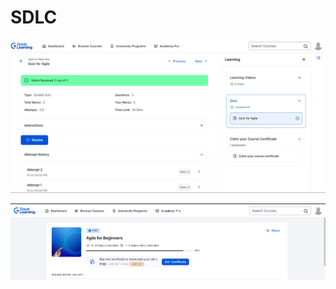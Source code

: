 # SDLC

![SDLC Diagram 1](Screenshot%202025-07-23%20182451.png)

![SDLC Diagram 2](Screenshot%202025-07-23%20182512.png)
